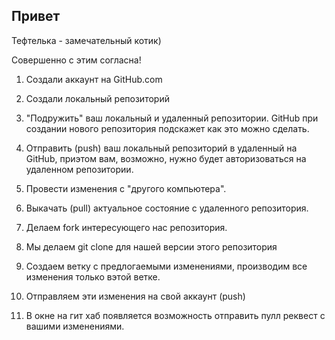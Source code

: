 ## Привет

Тефтелька - замечательный котик)

Совершенно с этим согласна!

1. Создали аккаунт на GitHub.com

2. Создали локальный репозиторий

3. "Подружить" ваш локальный и удаленный репозитории. GitHub при создании нового репозитория подскажет как это можно сделать.
4. Отправить (push) ваш локальный репозиторий в удаленный на GitHub, приэтом вам, возможно, нужно будет авторизоваться на удаленном репозитории.
5. Провести изменения с "другого компьютера".
6. Выкачать (pull) актуальное состояние с удаленного репозитория.

1. Делаем fork интересующего нас репозитория.

2. Мы делаем git clone для нашей версии этого репозитория

3. Создаем ветку с предлогаемыми изменениями, производим все изменения только вэтой ветке.
4. Отправляем эти изменения на свой аккаунт (push)
5. В окне на гит хаб появляется возможность отправить пулл реквест с вашими изменениями.
